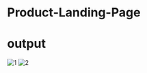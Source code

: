 # Product-Landing-Page
# output
![1](https://github.com/parushu18/Product-Landing-Page/assets/140041145/0318b0f8-88cf-4a10-a0e1-ca1a91922dbb)
![2](https://github.com/parushu18/Product-Landing-Page/assets/140041145/ceeb5564-fd85-476d-8991-d248b9ca5366)
